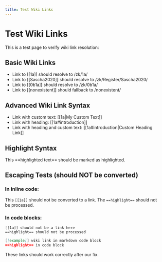 ```yaml
---
title: Test Wiki Links
---
```


# Test Wiki Links

This is a test page to verify wiki link resolution:

## Basic Wiki Links
- Link to [[1a]] should resolve to /zk/1a/
- Link to [[Sascha2020]] should resolve to /zk/Register/Sascha2020/
- Link to [[0b1a]] should resolve to /zk/0b1a/
- Link to [[nonexistent]] should fallback to /nonexistent/

## Advanced Wiki Link Syntax
- Link with custom text: [[1a|My Custom Text]]
- Link with heading: [[1a#introduction]]
- Link with heading and custom text: [[1a#introduction|Custom Heading Link]]

## Highlight Syntax
This ==highlighted text== should be marked as highlighted.

## Escaping Tests (should NOT be converted)

### In inline code:
This `[[1a]]` should not be converted to a link.
The `==highlight==` should not be processed.

### In code blocks:
```
[[1a]] should not be a link here
==highlight== should not be processed
```

```markdown
[[example]] wiki link in markdown code block
==highlight== in code block
```

These links should work correctly after our fix.